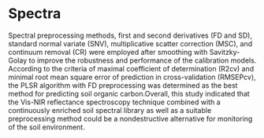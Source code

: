 # Spectra
Spectral preprocessing methods, first and second
derivatives (FD and SD), standard normal variate (SNV), multiplicative scatter correction (MSC), and continuum removal (CR) were employed after smoothing with Savitzky-Golay to improve the robustness and performance of the calibration models. According to the criteria of maximal coefficient of determination (R2cv) and minimal root mean square error of prediction in cross-validation (RMSEPcv), the PLSR algorithm with FD preprocessing was determined as the best method for predicting soil organic carbon.Overall, this study indicated that the Vis-NIR reflectance spectroscopy technique combined with a continuously enriched soil spectral library as well as a suitable preprocessing method could be a nondestructive alternative for monitoring of the soil environment.